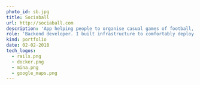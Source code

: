 ```yaml
---
photo_id: sb.jpg
title: Sociaball
url: http://sociaball.com
description: 'App helping people to organise casual games of football, basketball, basketball etc..'
role: 'Backend developer. I built infrastructure to comfortably deploy the app and protect it from potentional intruders.'
kind: portfolio
date: 02-02-2018
tech_logos:
  - rails.png
  - docker.png
  - mina.png
  - google_maps.png
---
```

